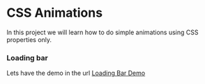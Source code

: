 # CSS Animations

In this project we will learn how to do simple animations using CSS properties only.

### Loading bar

Lets have the demo in the url [Loading Bar Demo](https://codepen.io/rgopi2win/pen/MqaBKm?editors=1100)